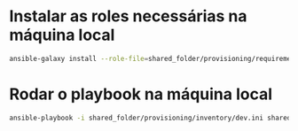 # Instalar as roles necessárias na máquina local

```sh
ansible-galaxy install --role-file=shared_folder/provisioning/requirements.yml --force
```

# Rodar o playbook na máquina local
```sh
ansible-playbook -i shared_folder/provisioning/inventory/dev.ini shared_folder/provisioning/playbook.yml --tags basico,dev
```